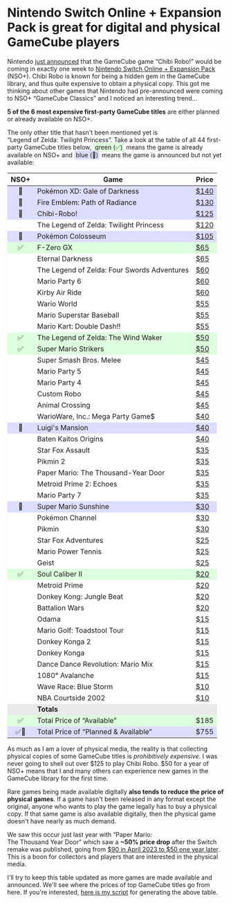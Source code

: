 # Nintendo Switch Online + Expansion Pack is great for digital and physical GameCube players

<!-- more -->

Nintendo [just announced](https://www.youtube.com/watch?v=BjP6uQflzMU&pp=ygUTbmludGVuZG8gY2hpYmkgcm9ibw%3D%3D) that the GameCube game “Chibi Robo!” would be coming in exactly one week to [Nintendo
Switch Online + Expansion Pack](https://www.nintendo.com/us/store/products/nintendo-gamecube-nintendo-classics-switch-2/) (NSO+).
Chibi Robo is known for being a hidden gem in the GameCube library, and thus quite expensive
to obtain a physical copy. This got me thinking about other games that Nintendo had pre-announced were coming to <nobr>NSO+ “GameCube Classics”</nobr>
and I noticed an interesting trend...

**5 of the 6 most expensive first-party GameCube titles**
are either planned or already available on NSO+.
<!-- more -->
The only other title that hasn't been mentioned yet is <nobr>“Legend of Zelda: Twilight Princess”</nobr>.
Take a look at the table of all 44 first-party GameCube titles below, <span style="background-color: #ddffdd; padding-left: 4px; padding-bottom: 2px; padding-top: 2px; padding-right: 4px; border-radius: 0.25em;">green (✅)</span> means the game is already
available on NSO+ and <span style="background-color: #ddddff; padding-left: 4px; padding-bottom: 2px; padding-top: 2px; padding-right: 4px; border-radius: 0.25em;">blue (🔄)</span> means the game is announced but not yet available:

<table style="margin-left: auto; margin-right: auto;"><thead><th style="text-align: center">NSO+</th><th>Game</td><th>Price</th></thead>
<tr style="background-color: #ddddff"><td style="text-align: center">🔄</td><td>Pokémon XD: Gale of Darkness</td><td style="font-variant-numeric: tabular-nums"><a href="https://www.pricecharting.com/game/gamecube/pokemon-xd-gale-of-darkness">$140</a></td></tr>
<tr style="background-color: #ddddff"><td style="text-align: center">🔄</td><td>Fire Emblem: Path of Radiance</td><td style="font-variant-numeric: tabular-nums"><a href="https://www.pricecharting.com/game/gamecube/fire-emblem-path-of-radiance">$130</a></td></tr>
<tr style="background-color: #ddddff"><td style="text-align: center">🔄</td><td>Chibi-Robo!</td><td style="font-variant-numeric: tabular-nums"><a href="https://www.pricecharting.com/game/gamecube/chibi-robo">$125</a></td></tr>
<tr style="background-color: #ffffff"><td style="text-align: center"></td><td>The Legend of Zelda: Twilight Princess</td><td style="font-variant-numeric: tabular-nums"><a href="https://www.pricecharting.com/game/gamecube/zelda-twilight-princess">$120</a></td></tr>
<tr style="background-color: #ddddff"><td style="text-align: center">🔄</td><td>Pokémon Colosseum</td><td style="font-variant-numeric: tabular-nums"><a href="https://www.pricecharting.com/game/gamecube/pokemon-colosseum">$105</a></td></tr>
<tr style="background-color: #ddffdd"><td style="text-align: center">✅</td><td>F-Zero GX</td><td style="font-variant-numeric: tabular-nums"><a href="https://www.pricecharting.com/game/gamecube/f-zero-gx">$65</a></td></tr>
<tr style="background-color: #ffffff"><td style="text-align: center"></td><td>Eternal Darkness</td><td style="font-variant-numeric: tabular-nums"><a href="https://www.pricecharting.com/game/gamecube/eternal-darkness">$65</a></td></tr>
<tr style="background-color: #ffffff"><td style="text-align: center"></td><td>The Legend of Zelda: Four Swords Adventures</td><td style="font-variant-numeric: tabular-nums"><a href="https://www.pricecharting.com/game/gamecube/zelda-four-swords-adventures">$60</a></td></tr>
<tr style="background-color: #ffffff"><td style="text-align: center"></td><td>Mario Party 6</td><td style="font-variant-numeric: tabular-nums"><a href="https://www.pricecharting.com/game/gamecube/mario-party-6">$60</a></td></tr>
<tr style="background-color: #ffffff"><td style="text-align: center"></td><td>Kirby Air Ride</td><td style="font-variant-numeric: tabular-nums"><a href="https://www.pricecharting.com/game/gamecube/kirby-air-ride">$60</a></td></tr>
<tr style="background-color: #ffffff"><td style="text-align: center"></td><td>Wario World</td><td style="font-variant-numeric: tabular-nums"><a href="https://www.pricecharting.com/game/gamecube/wario-world">$55</a></td></tr>
<tr style="background-color: #ffffff"><td style="text-align: center"></td><td>Mario Superstar Baseball</td><td style="font-variant-numeric: tabular-nums"><a href="https://www.pricecharting.com/game/gamecube/mario-superstar-baseball">$55</a></td></tr>
<tr style="background-color: #ffffff"><td style="text-align: center"></td><td>Mario Kart: Double Dash!!</td><td style="font-variant-numeric: tabular-nums"><a href="https://www.pricecharting.com/game/gamecube/mario-kart-double-dash">$55</a></td></tr>
<tr style="background-color: #ddffdd"><td style="text-align: center">✅</td><td>The Legend of Zelda: The Wind Waker</td><td style="font-variant-numeric: tabular-nums"><a href="https://www.pricecharting.com/game/gamecube/zelda-wind-waker">$50</a></td></tr>
<tr style="background-color: #ddffdd"><td style="text-align: center">✅</td><td>Super Mario Strikers</td><td style="font-variant-numeric: tabular-nums"><a href="https://www.pricecharting.com/game/gamecube/super-mario-strikers">$50</a></td></tr>
<tr style="background-color: #ffffff"><td style="text-align: center"></td><td>Super Smash Bros. Melee</td><td style="font-variant-numeric: tabular-nums"><a href="https://www.pricecharting.com/game/gamecube/super-smash-bros-melee">$45</a></td></tr>
<tr style="background-color: #ffffff"><td style="text-align: center"></td><td>Mario Party 5</td><td style="font-variant-numeric: tabular-nums"><a href="https://www.pricecharting.com/game/gamecube/mario-party-5">$45</a></td></tr>
<tr style="background-color: #ffffff"><td style="text-align: center"></td><td>Mario Party 4</td><td style="font-variant-numeric: tabular-nums"><a href="https://www.pricecharting.com/game/gamecube/mario-party-4">$45</a></td></tr>
<tr style="background-color: #ffffff"><td style="text-align: center"></td><td>Custom Robo</td><td style="font-variant-numeric: tabular-nums"><a href="https://www.pricecharting.com/game/gamecube/custom-robo">$45</a></td></tr>
<tr style="background-color: #ffffff"><td style="text-align: center"></td><td>Animal Crossing</td><td style="font-variant-numeric: tabular-nums"><a href="https://www.pricecharting.com/game/gamecube/animal-crossing">$45</a></td></tr>
<tr style="background-color: #ffffff"><td style="text-align: center"></td><td>WarioWare, Inc.: Mega Party Game$</td><td style="font-variant-numeric: tabular-nums"><a href="https://www.pricecharting.com/game/gamecube/wario-ware-mega-party-games">$40</a></td></tr>
<tr style="background-color: #ddddff"><td style="text-align: center">🔄</td><td>Luigi's Mansion</td><td style="font-variant-numeric: tabular-nums"><a href="https://www.pricecharting.com/game/gamecube/luigi's-mansion">$40</a></td></tr>
<tr style="background-color: #ffffff"><td style="text-align: center"></td><td>Baten Kaitos Origins</td><td style="font-variant-numeric: tabular-nums"><a href="https://www.pricecharting.com/game/gamecube/baten-kaitos-origins">$40</a></td></tr>
<tr style="background-color: #ffffff"><td style="text-align: center"></td><td>Star Fox Assault</td><td style="font-variant-numeric: tabular-nums"><a href="https://www.pricecharting.com/game/gamecube/star-fox-assault">$35</a></td></tr>
<tr style="background-color: #ffffff"><td style="text-align: center"></td><td>Pikmin 2</td><td style="font-variant-numeric: tabular-nums"><a href="https://www.pricecharting.com/game/gamecube/pikmin-2">$35</a></td></tr>
<tr style="background-color: #ffffff"><td style="text-align: center"></td><td>Paper Mario: The Thousand-Year Door</td><td style="font-variant-numeric: tabular-nums"><a href="https://www.pricecharting.com/game/gamecube/paper-mario-thousand-year-door">$35</a></td></tr>
<tr style="background-color: #ffffff"><td style="text-align: center"></td><td>Metroid Prime 2: Echoes</td><td style="font-variant-numeric: tabular-nums"><a href="https://www.pricecharting.com/game/gamecube/metroid-prime-2-echoes">$35</a></td></tr>
<tr style="background-color: #ffffff"><td style="text-align: center"></td><td>Mario Party 7</td><td style="font-variant-numeric: tabular-nums"><a href="https://www.pricecharting.com/game/gamecube/mario-party-7">$35</a></td></tr>
<tr style="background-color: #ddddff"><td style="text-align: center">🔄</td><td>Super Mario Sunshine</td><td style="font-variant-numeric: tabular-nums"><a href="https://www.pricecharting.com/game/gamecube/super-mario-sunshine">$30</a></td></tr>
<tr style="background-color: #ffffff"><td style="text-align: center"></td><td>Pokémon Channel</td><td style="font-variant-numeric: tabular-nums"><a href="https://www.pricecharting.com/game/gamecube/pokemon-channel">$30</a></td></tr>
<tr style="background-color: #ffffff"><td style="text-align: center"></td><td>Pikmin</td><td style="font-variant-numeric: tabular-nums"><a href="https://www.pricecharting.com/game/gamecube/pikmin">$30</a></td></tr>
<tr style="background-color: #ffffff"><td style="text-align: center"></td><td>Star Fox Adventures</td><td style="font-variant-numeric: tabular-nums"><a href="https://www.pricecharting.com/game/gamecube/star-fox-adventures">$25</a></td></tr>
<tr style="background-color: #ffffff"><td style="text-align: center"></td><td>Mario Power Tennis</td><td style="font-variant-numeric: tabular-nums"><a href="https://www.pricecharting.com/game/gamecube/mario-power-tennis">$25</a></td></tr>
<tr style="background-color: #ffffff"><td style="text-align: center"></td><td>Geist</td><td style="font-variant-numeric: tabular-nums"><a href="https://www.pricecharting.com/game/gamecube/geist">$25</a></td></tr>
<tr style="background-color: #ddffdd"><td style="text-align: center">✅</td><td>Soul Caliber II</td><td style="font-variant-numeric: tabular-nums"><a href="https://www.pricecharting.com/game/gamecube/soul-calibur-ii">$20</a></td></tr>
<tr style="background-color: #ffffff"><td style="text-align: center"></td><td>Metroid Prime</td><td style="font-variant-numeric: tabular-nums"><a href="https://www.pricecharting.com/game/gamecube/metroid-prime">$20</a></td></tr>
<tr style="background-color: #ffffff"><td style="text-align: center"></td><td>Donkey Kong: Jungle Beat</td><td style="font-variant-numeric: tabular-nums"><a href="https://www.pricecharting.com/game/gamecube/donkey-kong-jungle-beat">$20</a></td></tr>
<tr style="background-color: #ffffff"><td style="text-align: center"></td><td>Battalion Wars</td><td style="font-variant-numeric: tabular-nums"><a href="https://www.pricecharting.com/game/gamecube/battalion-wars">$20</a></td></tr>
<tr style="background-color: #ffffff"><td style="text-align: center"></td><td>Odama</td><td style="font-variant-numeric: tabular-nums"><a href="https://www.pricecharting.com/game/gamecube/odama">$15</a></td></tr>
<tr style="background-color: #ffffff"><td style="text-align: center"></td><td>Mario Golf: Toadstool Tour</td><td style="font-variant-numeric: tabular-nums"><a href="https://www.pricecharting.com/game/gamecube/mario-golf-toadstool-tour">$15</a></td></tr>
<tr style="background-color: #ffffff"><td style="text-align: center"></td><td>Donkey Konga 2</td><td style="font-variant-numeric: tabular-nums"><a href="https://www.pricecharting.com/game/gamecube/donkey-konga-2">$15</a></td></tr>
<tr style="background-color: #ffffff"><td style="text-align: center"></td><td>Donkey Konga</td><td style="font-variant-numeric: tabular-nums"><a href="https://www.pricecharting.com/game/gamecube/donkey-konga-game-only">$15</a></td></tr>
<tr style="background-color: #ffffff"><td style="text-align: center"></td><td>Dance Dance Revolution: Mario Mix</td><td style="font-variant-numeric: tabular-nums"><a href="https://www.pricecharting.com/game/gamecube/dance-dance-revolution-mario-mix">$15</a></td></tr>
<tr style="background-color: #ffffff"><td style="text-align: center"></td><td>1080° Avalanche</td><td style="font-variant-numeric: tabular-nums"><a href="https://www.pricecharting.com/game/gamecube/1080-avalanche">$15</a></td></tr>
<tr style="background-color: #ffffff"><td style="text-align: center"></td><td>Wave Race: Blue Storm</td><td style="font-variant-numeric: tabular-nums"><a href="https://www.pricecharting.com/game/gamecube/wave-race-blue-storm">$10</a></td></tr>
<tr style="background-color: #ffffff"><td style="text-align: center"></td><td>NBA Courtside 2002</td><td style="font-variant-numeric: tabular-nums"><a href="https://www.pricecharting.com/game/gamecube/nba-courtside-2002">$10</a></td></tr>
<tr style="background-color: #e9e9e9"><td></td><td><strong>Totals</strong></td><td></td></tr>
<tr style="background-color: #ddffdd"><td style="text-align: center">✅</td><td>Total Price of “Available”</td><td style="font-variant-numeric: tabular-nums">$185</td></tr>
<tr style="background-color: #ddddff"><td style="text-align: center">✅🔄</td><td>Total Price of “Planned & Available”</td><td style="font-variant-numeric: tabular-nums">$755</td></tr>
</table>

As much as I am a lover of physical media, the reality
is that collecting physical copies of some GameCube titles is *prohibitively expensive*.
I was never going to shell out over $125 to play <nobr>Chibi Robo</nobr>. $50 for a year of NSO+
means that I and many others can experience new games in the GameCube library for the first time.

Rare games being made available digitally **also tends to reduce the price of physical games**.
If a game hasn't been released in any format except the original, anyone who wants to
play the game legally has to buy a physical copy. If that same game is also available
digitally, then the physical game doesn't have nearly as much demand.

We saw this occur just last year with <nobr>“Paper Mario:</nobr> <nobr>The Thousand Year Door”</nobr>
which saw a <nobr>**~50% price drop**</nobr> after the Switch remake was published, going from [$90 in April 2023 to $50 one year later](https://www.pricecharting.com/game/gamecube/paper-mario-thousand-year-door).
This is a boon for collectors and players that are interested in the physical media.

I'll try to keep this table updated as more games are made available and announced.
We'll see where the prices of top GameCube titles go from here. If you're interested,
[here is my script](https://gist.github.com/sethmlarson/913064a0cbc8b44ecade191eb633e4b0) for generating the above table.
